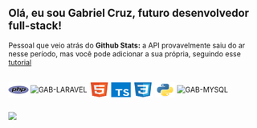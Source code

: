 ## Olá, eu sou Gabriel Cruz, futuro desenvolvedor full-stack!

Pessoal que veio atrás do **Github Stats:** a API provavelmente saiu do ar nesse período,
mas você pode adicionar a sua própria, seguindo esse [tutorial](https://github.com/anuraghazra/github-readme-stats/blob/master/readme.md#deploy-on-your-own-vercel-instance)

<div style="display: inline_block"><br>
  <img align="center" alt="GAB-PHP" height="30" width="40" src="https://raw.githubusercontent.com/devicons/devicon/master/icons/php/php-original.svg">
  <img align="center" alt="GAB-LARAVEL" height="30" width="40" src="https://upload.wikimedia.org/wikipedia/commons/9/9a/Laravel.svg">
  <img align="center" alt="GAB-html" height="30" width="40" src="https://raw.githubusercontent.com/devicons/devicon/master/icons/html5/html5-original.svg">
  <img align="center" alt="GAB-Ts" height="30" width="40" src="https://raw.githubusercontent.com/devicons/devicon/master/icons/typescript/typescript-plain.svg">
  <img align="center" alt="GAB-CSS" height="30" width="40" src="https://raw.githubusercontent.com/devicons/devicon/master/icons/css3/css3-original.svg">
  <img align="center" alt="GAB-Python" height="30" width="40" src="https://raw.githubusercontent.com/devicons/devicon/master/icons/python/python-original.svg">
  <img align="center" alt="GAB-MYSQL" height="30" width="40" src="https://www.svgrepo.com/show/303251/mysql-logo.svg">
</div>
  
  ##
 
<div> 
  <a href="[https://www.linkedin.com/in/rafaella-ballerini-45875016a](https://www.linkedin.com/in/gabriel-andr%C3%A9-lima-da-cruz-00917b228/)" target="_blank"><img src="https://img.shields.io/badge/-LinkedIn-%230077B5?style=for-the-badge&logo=linkedin&logoColor=white" target="_blank"></a> 
  
</div>
